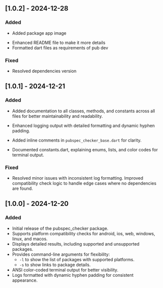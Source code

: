 ## [1.0.2] - 2024-12-28
### Added
+ Added package app image
* Enhanced README file to make it more details
* Formatted dart files as requirements of pub dev
### Fixed
* Resolved dependencies version

## [1.0.1] - 2024-12-21
### Added
+ Added documentation to all classes, methods, and constants across all files for better maintainability and readability.
* Enhanced logging output with detailed formatting and dynamic hyphen padding.
+ Added inline comments in `pubspec_checker_base.dart` for clarity.
* Documented constants.dart, explaining enums, lists, and color codes for terminal output.
### Fixed
* Resolved minor issues with inconsistent log formatting.
Improved compatibility check logic to handle edge cases where no dependencies are found.

## [1.0.0] - 2024-12-20
### Added
+ Initial release of the pubspec_checker package.
+ Supports platform compatibility checks for android, ios, web, windows, linux, and macos.
+ Displays detailed results, including supported and unsupported packages.
+ Provides command-line arguments for flexibility:
    - `-l` to show the list of packages with supported platforms.
    - `-s` to show links to package details.
+ ANSI color-coded terminal output for better visibility.
+ Logs formatted with dynamic hyphen padding for consistent appearance.
